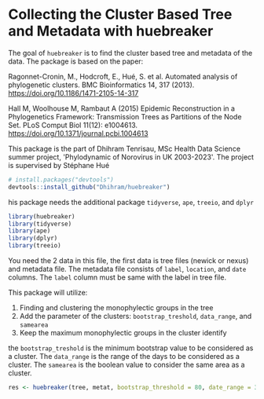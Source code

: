 # Collecting the Cluster Based Tree and Metadata with huebreaker

<!-- badges: start -->

<!-- badges: end -->

The goal of `huebreaker` is to find the cluster based tree and metadata of the data. The package is based on the paper:

Ragonnet-Cronin, M., Hodcroft, E., Hué, S. et al. Automated analysis of phylogenetic clusters. BMC Bioinformatics 14, 317 (2013). <https://doi.org/10.1186/1471-2105-14-317>

Hall M, Woolhouse M, Rambaut A (2015) Epidemic Reconstruction in a Phylogenetics Framework: Transmission Trees as Partitions of the Node Set. PLoS Comput Biol 11(12): e1004613. <https://doi.org/10.1371/journal.pcbi.1004613>

This package is the part of Dhihram Tenrisau, MSc Health Data Science summer project, 'Phylodynamic of Norovirus in UK 2003-2023'. The project is supervised by Stéphane Hué

``` r
# install.packages("devtools")
devtools::install_github("Dhihram/huebreaker")
```

his package needs the additional package `tidyverse`, `ape`, `treeio`, and `dplyr`

``` r
library(huebreaker)
library(tidyverse)
library(ape)
library(dplyr)
library(treeio)
```

You need the 2 data in this file, the first data is tree files (newick or nexus) and metadata file. The metadata file consists of `label`, `location`, and `date` columns. The `label` column must be same with the label in tree file.

This package will utilize:
1. Finding and clustering the monophylectic groups in the tree
2. Add the parameter of the clusters: `bootstrap_treshold`, `data_range`, and `samearea`
3. Keep the maximum monophylectic groups in the cluster identify

the `bootstrap_treshold` is the minimum bootstrap value to be considered as a cluster. The `data_range` is the range of the days to be considered as a cluster. The `samearea` is the boolean value to consider the same area as a cluster.

``` r
res <- huebreaker(tree, metat, bootstrap_threshold = 80, date_range = 30, samearea = TRUE)
```
